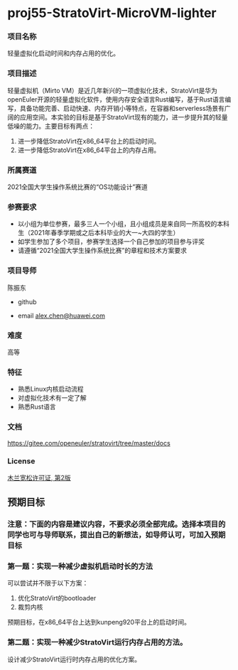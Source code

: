 # proj55-StratoVirt-MicroVM-lighter
### 项目名称
轻量虚拟化启动时间和内存占用的优化。

### 项目描述

轻量虚拟机（Mirto VM）是近几年新兴的一项虚拟化技术，StratoVirt是华为openEuler开源的轻量虚拟化软件，使用内存安全语言Rust编写，基于Rust语言编写，具备功能完善、启动快速、内存开销小等特点，在容器和serverless场景有广阔的应用空间。本实验的目标是基于StratoVirt现有的能力，进一步提升其的轻量低噪的能力。主要目标有两点：

1. 进一步降低StratoVirt在x86_64平台上的启动时间。
2. 进一步降低StratoVirt在x86_64平台上的内存占用。

### 所属赛道

2021全国大学生操作系统比赛的“OS功能设计”赛道



### 参赛要求

- 以小组为单位参赛，最多三人一个小组，且小组成员是来自同一所高校的本科生（2021年春季学期或之后本科毕业的大一~大四的学生）
- 如学生参加了多个项目，参赛学生选择一个自己参加的项目参与评奖
- 请遵循“2021全国大学生操作系统比赛”的章程和技术方案要求



### 项目导师

陈振东

* github

* email alex.chen@huawei.com 



### 难度

高等



### 特征

- 熟悉Linux内核启动流程
- 对虚拟化技术有一定了解
- 熟悉Rust语言



### 文档

https://gitee.com/openeuler/stratovirt/tree/master/docs

### License

[木兰宽松许可证, 第2版](http://license.coscl.org.cn/MulanPSL2)  



## 预期目标

### 注意：下面的内容是建议内容，不要求必须全部完成。选择本项目的同学也可与导师联系，提出自己的新想法，如导师认可，可加入预期目标

### 第一题：实现一种减少虚拟机启动时长的方法

可以尝试并不限于以下方案：

1. 优化StratoVirt的bootloader
2. 裁剪内核

预期目标，在x86_64平台上达到kunpeng920平台上的启动时间。

### 第二题：实现一种减少StratoVirt运行内存占用的方法。

设计减少StratoVirt运行时内存占用的优化方案。